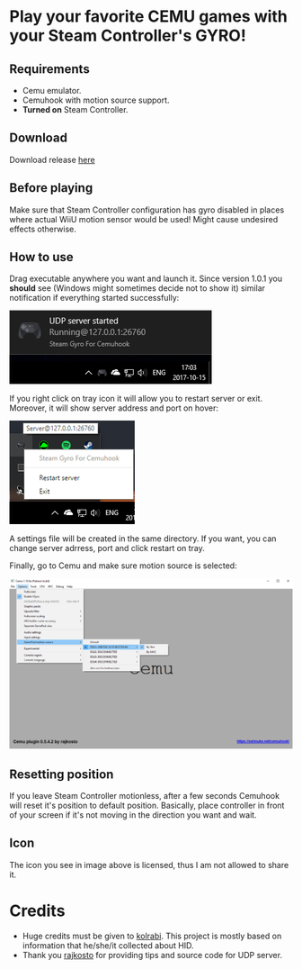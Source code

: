 # Play your favorite CEMU games with your Steam Controller's GYRO!

## Requirements

* Cemu emulator.
* Cemuhook with motion source support.
* **Turned on** Steam Controller.

## Download

Download release [here](https://github.com/FrogTheFrog/steam-gyro-for-cemuhook/releases)

## Before playing  

Make sure that Steam Controller configuration has gyro disabled in places where actual WiiU motion sensor would be used! Might cause undesired effects otherwise.

## How to use

Drag executable anywhere you want and launch it. Since version 1.0.1 you **should** see (Windows might sometimes decide not to show it) similar notification if everything started successfully:

![notification-example](./assets/notification-example.png "Notification example")

If you right click on tray icon it will allow you to restart server or exit. Moreover, it will show server address and port on hover:

![tray-example](./assets/tray.png "Tray example")

A settings file will be created in the same directory. If you want, you can change server adrress, port and click restart on tray.

Finally, go to Cemu and make sure motion source is selected:

![cemu-example](./assets/cemu-example.png "Cemu example")

## Resetting position

If you leave Steam Controller motionless, after a few seconds Cemuhook will reset it's position to default position. Basically, place controller in front of your screen if it's not moving in the direction you want and wait.

## Icon

The icon you see in image above is licensed, thus I am not allowed to share it.

# Credits

* Huge credits must be given to [kolrabi](https://github.com/kolrabi/steamcontroller). This project is mostly based on information that he/she/it collected about HID.
* Thank you [rajkosto](https://github.com/rajkosto/DS4Windows) for providing tips and source code for UDP server.
